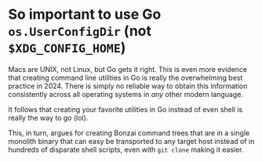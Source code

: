 # So important to use Go `os.UserConfigDir` (not `$XDG_CONFIG_HOME`)

Macs are UNIX, not Linux, but Go gets it right. This is even more evidence that creating command line utilities in Go is really the overwhelming best practice in 2024. There is simply no reliable way to obtain this information consistently across all operating systems in *any* other modern language.

It follows that creating your favorite utilities in Go instead of even shell is really the way to go (lol).

This, in turn, argues for creating Bonzai command trees that are in a single monolith binary that can easy be transported to any target host instead of in hundreds of disparate shell scripts, even with `git clone` making it easier.
